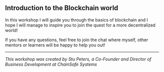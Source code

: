## Introduction to the Blockchain world

In this workshop I will guide you through the basics of blockchain and I hope I will manage to inspire you to join the quest for a more decentralized world!

If you have any questions, feel free to join the chat where myself, other mentors or learners will be happy to help you out!

---

_This workshop was created by Stu Peters, a Co-Founder and Director of Business Development at ChainSafe Systems_
